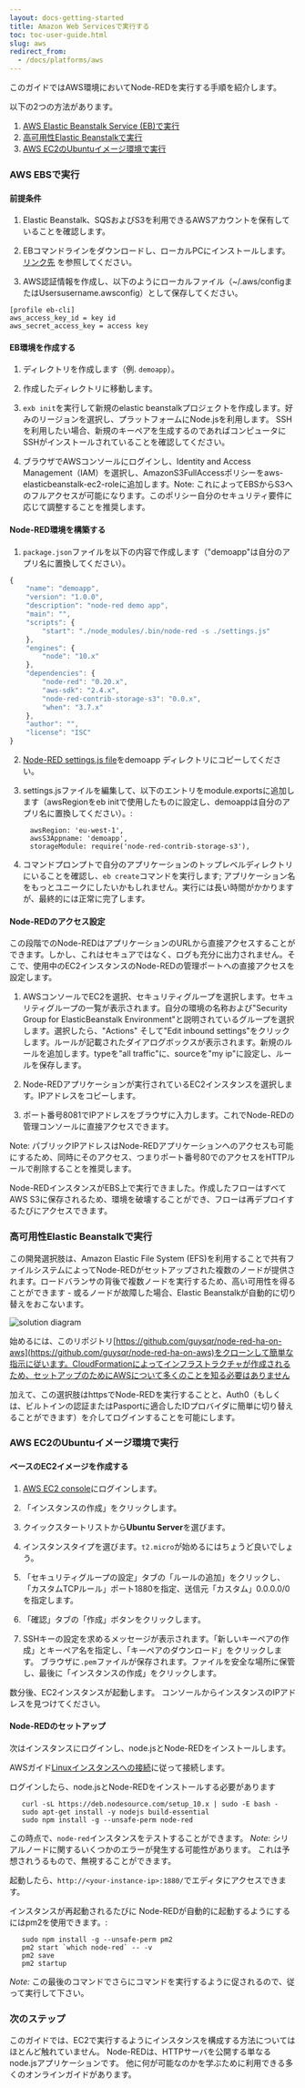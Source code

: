 ```yaml
---
layout: docs-getting-started
title: Amazon Web Servicesで実行する
toc: toc-user-guide.html
slug: aws
redirect_from:
  - /docs/platforms/aws
---
```


このガイドではAWS環境においてNode-REDを実行する手順を紹介します。

以下の2つの方法があります。

1. [AWS Elastic Beanstalk Service (EB)で実行](#aws-ebsで実行)
2. [高可用性Elastic Beanstalkで実行](#高可用性elastic-beanstalkで実行)
3. [AWS EC2のUbuntuイメージ環境で実行](#aws-ec2のubuntuイメージ環境で実行)

### AWS EBSで実行

#### 前提条件

1. Elastic Beanstalk、SQSおよびS3を利用できるAWSアカウントを保有していることを確認します。

2. EBコマンドラインをダウンロードし、ローカルPCにインストールします。[リンク先](http://docs.aws.amazon.com/elasticbeanstalk/latest/dg/GettingStarted.html) を参照してください。

3. AWS認証情報を作成し、以下のようにローカルファイル（~/.aws/configまたはUsersusername.awsconfig）として保存してください。

```
[profile eb-cli]
aws_access_key_id = key id
aws_secret_access_key = access key
```

#### EB環境を作成する

1. ディレクトリを作成します（例. `demoapp`）。

2. 作成したディレクトリに移動します。

3. `exb init`を実行して新規のelastic beanstalkプロジェクトを作成します。好みのリージョンを選択し、プラットフォームにNode.jsを利用します。
SSHを利用したい場合、新規のキーペアを生成するのであればコンピュータにSSHがインストールされていることを確認してください。

4. ブラウザでAWSコンソールにログインし、Identity and Access Management（IAM）を選択し、AmazonS3FullAccessポリシーをaws-elasticbeanstalk-ec2-roleに追加します。Note: これによってEBSからS3へのフルアクセスが可能になります。このポリシー自分のセキュリティ要件に応じて調整することを推奨します。

#### Node-RED環境を構築する

1. `package.json`ファイルを以下の内容で作成します（"demoapp"は自分のアプリ名に置換してください）。

```javascript
{   
    "name": "demoapp",
    "version": "1.0.0",
    "description": "node-red demo app",
    "main": "",
    "scripts": {
        "start": "./node_modules/.bin/node-red -s ./settings.js"
    },
    "engines": {
        "node": "10.x"
    },
    "dependencies": {
        "node-red": "0.20.x",
        "aws-sdk": "2.4.x",
        "node-red-contrib-storage-s3": "0.0.x",
        "when": "3.7.x"
    },
    "author": "",
    "license": "ISC"
}
```

2. [Node-RED settings.js file](https://github.com/node-red/node-red/blob/master/packages/node_modules/node-red/settings.js)をdemoapp ディレクトリにコピーしてください。

3. settings.jsファイルを編集して、以下のエントリをmodule.exportsに追加します（awsRegionをeb initで使用したものに設定し、demoappは自分のアプリ名に置換してください）。:

```
     awsRegion: 'eu-west-1',
     awsS3Appname: 'demoapp',
     storageModule: require('node-red-contrib-storage-s3'),
```

4. コマンドプロンプトで自分のアプリケーションのトップレベルディレクトリにいることを確認し、`eb create`コマンドを実行します; アプリケーション名をもっとユニークにしたいかもしれません。実行には長い時間がかかりますが、最終的には正常に完了します。

#### Node-REDのアクセス設定

この段階でのNode-REDはアプリケーションのURLから直接アクセスすることができます。しかし、これはセキュアではなく、ログも充分に出力されません。そこで、使用中のEC2インスタンスのNode-REDの管理ポートへの直接アクセスを設定します。

1. AWSコンソールでEC2を選択、セキュリティグループを選択します。セキュリティグループの一覧が表示されます。自分の環境の名称および"Security Group for ElasticBeanstalk Environment"と説明されているグループを選択します。選択したら、"Actions" そして"Edit inbound settings"をクリックします。ルールが記載されたダイアログボックスが表示されます。新規のルールを追加します。typeを"all traffic"に、sourceを"my ip"に設定し、ルールを保存します。

2. Node-REDアプリケーションが実行されているEC2インスタンスを選択します。IPアドレスをコピーします。

3. ポート番号8081でIPアドレスをブラウザに入力します。これでNode-REDの管理コンソールに直接アクセスできます。

Note: パブリックIPアドレスはNode-REDアプリケーションへのアクセスも可能にするため、同時にそのアクセス、つまりポート番号80でのアクセスをHTTPルールで削除することを推奨します。

Node-REDインスタンスがEBS上で実行できました。作成したフローはすべてAWS S3に保存されるため、環境を破壊することができ、フローは再デプロイするたびにアクセスできます。

### 高可用性Elastic Beanstalkで実行

この開発選択肢は、Amazon Elastic File System (EFS)を利用することで共有ファイルシステムによってNode-REDがセットアップされた複数のノードが提供されます。ロードバランサの背後で複数ノードを実行するため、高い可用性を得ることができます - 或るノードが故障した場合、Elastic Beanstalkが自動的に切り替えをおこないます。

![solution diagram](/images/node-red-ha-on-aws.png "Node-RED on Elastic Beanstalk with High Availabilty")

始めるには、このリポジトリ[https://github.com/guysqr/node-red-ha-on-aws](https://github.com/guysqr/node-red-ha-on-aws)をクローンして簡単な指示に従います。CloudFormationによってインフラストラクチャが作成されるため、セットアップのためにAWSについて多くのことを知る必要はありません

加えて、この選択肢はhttpsでNode-REDを実行することと、Auth0（もしくは、ビルトインの認証またはPasportに適合したIDプロバイダに簡単に切り替えることができます）を介してログインすることを可能にします。


### AWS EC2のUbuntuイメージ環境で実行

#### ベースのEC2イメージを作成する

1. [AWS EC2 console](https://console.aws.amazon.com/ec2)にログインします。

2. 「インスタンスの作成」をクリックします。

3. クイックスタートリストから**Ubuntu Server**を選びます。

4. インスタンスタイプを選びます。`t2.micro`が始めるにはちょうど良いでしょう。

5. 「セキュリティグループの設定」タブの「ルールの追加」をクリックし、「カスタムTCPルール」ポート1880を指定、送信元「カスタム」0.0.0.0/0を指定します。

6. 「確認」タブの「作成」ボタンをクリックします。

7. SSHキーの設定を求めるメッセージが表示されます。「新しいキーペアの作成」とキーペア名を指定し、「キーペアのダウンロード」をクリックします。 ブラウザに`.pem`ファイルが保存されます。ファイルを安全な場所に保管し、最後に「インスタンスの作成」をクリックします。

数分後、EC2インスタンスが起動します。
コンソールからインスタンスのIPアドレスを見つけてください。

#### Node-REDのセットアップ

次はインスタンスにログインし、node.jsとNode-REDをインストールします。

AWSガイド[Linuxインスタンスへの接続](http://docs.aws.amazon.com/ja_jp/AWSEC2/latest/UserGuide/AccessingInstances.html)に従って接続します。

ログインしたら、node.jsとNode-REDをインストールする必要があります

       curl -sL https://deb.nodesource.com/setup_10.x | sudo -E bash -
       sudo apt-get install -y nodejs build-essential
       sudo npm install -g --unsafe-perm node-red


この時点で、`node-red`インスタンスをテストすることができます。
*Note*: シリアルノードに関するいくつかのエラーが発生する可能性があります。
これは予想されうるもので、無視することができます。

起動したら、`http://<your-instance-ip>:1880/`でエディタにアクセスできます。

インスタンスが再起動されるたびに
Node-REDが自動的に起動するようにするにはpm2を使用できます。:

       sudo npm install -g --unsafe-perm pm2
       pm2 start `which node-red` -- -v
       pm2 save
       pm2 startup

*Note:* この最後のコマンドでさらにコマンドを実行するように促されるので、従って実行して下さい。

### 次のステップ

このガイドでは、EC2で実行するようにインスタンスを構成する方法については
ほとんど触れていません。
Node-REDは、HTTPサーバを公開する単なるnode.jsアプリケーションです。
他に何が可能なのかを学ぶために利用できる多くのオンラインガイドがあります。
